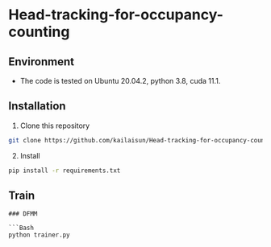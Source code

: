 # Head-tracking-for-occupancy-counting



## Environment
- The code is tested on Ubuntu 20.04.2, python 3.8, cuda 11.1.


## Installation
 1. Clone this repository
  ```bash
  git clone https://github.com/kailaisun/Head-tracking-for-occupancy-counting
  ```
  
 2. Install 
  ```bash
  pip install -r requirements.txt
  ```



## Train 

```
### DFMM

```Bash
python trainer.py
```


